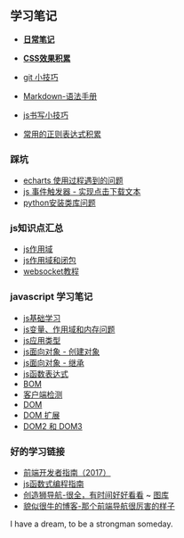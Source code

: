 ## 学习笔记

- **[日常笔记](./diary/index.md)**
- **[CSS效果积累](./css-effects/index.md)**


- [git 小技巧](./skills/git小技巧.md)
- [Markdown-语法手册](http://blog.leanote.com/post/freewalk/Markdown-%E8%AF%AD%E6%B3%95%E6%89%8B%E5%86%8C)
- [js书写小技巧](./skills/js小技巧.md)
- [常用的正则表达式积累](./skills/常用的正则表达式积累.md)


### 踩坑
- [echarts 使用过程遇到的问题](./pits/echarts遇到的一些坑.md)
- [js 事件触发器 - 实现点击下载文本](./pits/js事件触发器点击下载文本.md)
- [python安装类库问题](./pits/python安装类库问题.md)

### js知识点汇总
- [js作用域](./js/js作用域.md)
- [js作用域和闭包](./js/js作用域和闭包.md)
- [websocket教程](./js/websocket.md)

### javascript 学习笔记
- [js基础学习](./js/note/js基础学习笔记一.md)
- [js变量、作用域和内存问题](./js/note/js变量-作用域和内存问题.md)
- [js应用类型](./js/note/js引用类型.md)
- [js面向对象 - 创建对象](./js/note/js面向对象-创建对象.md)
- [js面向对象 - 继承](./js/note/js面向对象-继承.md)
- [js函数表达式](./js/note/js函数表达式.md)
- [BOM](./js/note/BOM.md)
- [客户端检测](./js/note/客户端检测.md)
- [DOM](./js/note/DOM.md)
- [DOM 扩展](./js/note/DOM扩展.md)
- [DOM2 和 DOM3](./js/note/DOM2和DOM3.md)

### 好的学习链接
- [前端开发者指南（2017）](https://www.gitbook.com/book/sqrtthree/front-end-handbook-2017/details)
- [js函数式编程指南](https://www.gitbook.com/book/llh911001/mostly-adequate-guide-chinese/details)
- [创造狮导航-很全，有时间好好看看](http://chuangzaoshi.com/) ~ [图库](http://chuangzaoshi.com/icon/)
- [貌似很牛的博客-那个前端导航很厉害的样子](https://luuman.github.io)


I have a dream, to be a strongman someday.